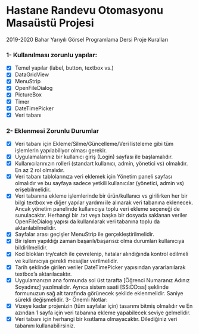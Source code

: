 # Hastane Randevu Otomasyonu Masaüstü Projesi

2019-2020 Bahar Yarıyılı Görsel Programlama Dersi Proje Kuralları

### 1- Kullanılması zorunlu yapılar:
- [x] Temel yapılar (label, button, textbox vs.)
- [x] DataGridView
- [x] MenuStrip
- [x] OpenFileDialog
- [x] PictureBox
- [x] Timer
- [x] DateTimePicker
- [x] Veri tabanı

### 2- Eklenmesi Zorunlu Durumlar
- [x] Veri tabanı için Ekleme/Silme/Güncelleme/Veri listeleme gibi tüm işlemlerin yapılabiliyor olması gerekir.
- [x] Uygulamalarınız bir kullanıcı giriş (Login) sayfası ile başlamalıdır.
- [x] Kullanıcılarınızın rolleri (standart kullanıcı, admin, yönetici vs) olmalıdır. En az 2 rol olmalıdır.
- [x] Veri tabanı tablolarınıza veri eklemek için Yönetim paneli sayfası olmalıdır ve bu sayfaya sadece yetkili kullanıcılar (yönetici, admin vs) erişebilmelidir.
- [x] Veri tabanına ekleme işlemlerinde bir ürün/kullanıcı vs girilirken her bir bilgi textbox ve diğer yapılar yardımı ile alınarak veri tabanına eklenecek. Ancak yönetim panelinde kullanıcıya toplu veri ekleme seçeneği de sunulacaktır. Herhangi bir .txt veya başka bir dosyada saklanan veriler OpenFileDialog yapısı da kullanılarak veri tabanına toplu da aktarılabilmelidir.
- [x] Sayfalar arası geçişler MenuStrip ile gerçekleştirilmelidir.
- [x] Bir işlem yapıldığı zaman başarılı/başarısız olma durumları kullanıcıya bildirilmelidir.
- [x] Kod blokları try/catch ile çevrelenip, hatalar alındığında kontrol edilmeli ve kullanıcıya gerekli mesajlar verilmelidir.
- [x] Tarih şeklinde girilen veriler DateTimePicker yapısından yararlanılarak textbox’a aktarılacaktır.
- [x] Uygulamanızın ana formunda sol üst tarafta [Öğrenci Numaranız Adınız Soyadınız] yazılmalıdır. Ayrıca sistem saati [SS:DD:ss] şeklinde formunuzun sağ alt tarafında görünecek şekilde eklenmelidir. Saniye sürekli değişmelidir.
3- Önemli Notlar:
- [x] Vizeye kadar projenizin (tüm sayfalar için) tasarımı bitmiş olmalıdır ve En azından 1 sayfa için veri tabanına ekleme yapabilecek seviye gelmelidir.
- [x] Veri tabanı için herhangi bir kısıtlama olmayacaktır. Dilediğiniz veri tabanını kullanabilirsiniz.
